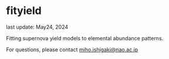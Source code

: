 # fityield

last update: May24, 2024

Fitting supernova yield models to elemental abundance patterns.

For questions, please contact miho.ishigaki@nao.ac.jp

 
